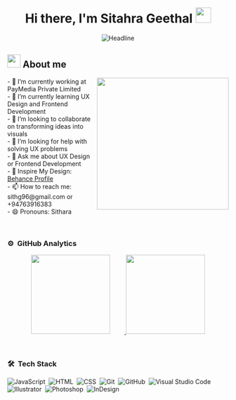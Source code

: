 <h1 align="center">
  Hi there, I'm Sitahra Geethal  <img src="https://media.giphy.com/media/hvRJCLFzcasrR4ia7z/giphy.gif" width="35"></h1>
</h1>

<p align="center">
  <img src="https://readme-typing-svg.herokuapp.com?color=%236FDA44&size=32&center=true&vCenter=true&width=600&height=50&lines=Hi+there+I'm+Sithara;UI%2FUX+Designer;Frontend+Developer;Freelancer" alt="Headline" />
</p>


## <picture><img src = "https://github.com/7oSkaaa/7oSkaaa/blob/main/Images/about_me.gif?raw=true" width = 30px></picture> About me

<picture> <img align="right" src="https://media.giphy.com/media/SWoSkN6DxTszqIKEqv/giphy.gif" width = 300px></picture>

<p align="left">
  - 🔭 I’m currently working at PayMedia Private Limited<br>
  - 🌱 I’m currently learning UX Design and Frontend Development<br>
  - 👯 I’m looking to collaborate on transforming ideas into visuals<br>
  - 🤔 I’m looking for help with solving UX problems<br>
  - 💬 Ask me about UX Design or Frontend Development<br>
  - 🎨 Inspire My Design: <a href="https://www.behance.net/sithjyawera">Behance Profile</a><br>
  - 📫 How to reach me: sithg96@gmail.com or +94763916383<br>
  - 😄 Pronouns: Sithara
</p>


<br>


### ⚙️ &nbsp;GitHub Analytics

<p align="center">
<a href="https://github.com/AVS1508" >
  <img style="margin-right: 33px;"  height="180em" src="https://github-readme-stats-eight-theta.vercel.app/api?username=SitharaGJ&show_icons=true&theme=algolia&include_all_commits=true&count_private=true"/>
  <img height="180em" src="https://github-readme-stats-eight-theta.vercel.app/api/top-langs/?username=SitharaGJ&layout=compact&langs_count=8&theme=algolia"/>
</a>
</p>

<br>

### 🛠 &nbsp;Tech Stack


![JavaScript](https://img.shields.io/badge/-JavaScript-05122A?style=flat&logo=javascript)&nbsp;
![HTML](https://img.shields.io/badge/-HTML-05122A?style=flat&logo=HTML5)&nbsp;
![CSS](https://img.shields.io/badge/-CSS-05122A?style=flat&logo=CSS3&logoColor=1572B6)&nbsp;
![Git](https://img.shields.io/badge/-Git-05122A?style=flat&logo=git)&nbsp;
![GitHub](https://img.shields.io/badge/-GitHub-05122A?style=flat&logo=github)&nbsp;
![Visual Studio Code](https://img.shields.io/badge/-Visual%20Studio%20Code-05122A?style=flat&logo=visual-studio-code&logoColor=007ACC)&nbsp;
![Illustrator](https://img.shields.io/badge/-Illustrator-05122A?style=flat&logo=adobe-illustrator)&nbsp;
![Photoshop](https://img.shields.io/badge/-Photoshop-05122A?style=flat&logo=adobe-photoshop)&nbsp;
![InDesign](https://img.shields.io/badge/-InDesign-05122A?style=flat&logo=adobe-indesign)
